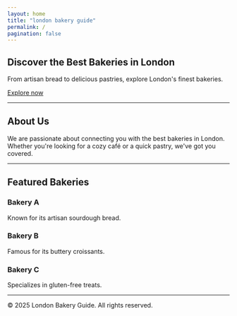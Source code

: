 ```yaml
---
layout: home
title: "london bakery guide"
permalink: /
pagination: false
---
```


## Discover the Best Bakeries in London

From artisan bread to delicious pastries, explore London's finest bakeries.

[Explore now](#bakeries)

---

## About Us

We are passionate about connecting you with the best bakeries in London. Whether you're looking for a cozy café or a quick pastry, we've got you covered.

---

## Featured Bakeries

### Bakery A
Known for its artisan sourdough bread.

### Bakery B
Famous for its buttery croissants.

### Bakery C
Specializes in gluten-free treats.

---

&copy; 2025 London Bakery Guide. All rights reserved.